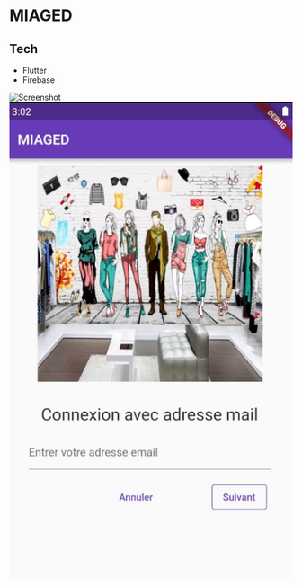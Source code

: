 # MIAGED

## Tech

* Flutter
* Firebase 

![Screenshot](captures/EcranDacceuil.jpg)                            ![Screenshot](captures/login.jpg)

